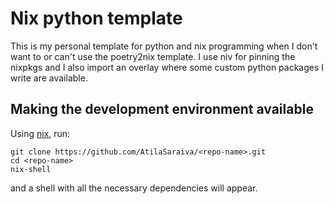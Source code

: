 # Nix python template

This is my personal template for python and nix programming when I don't want to or can't use the poetry2nix template. I use niv for pinning the nixpkgs and I also import an overlay where some custom python packages I write are available.

## Making the development environment available

Using [nix](nixos.org), run:
```
git clone https://github.com/AtilaSaraiva/<repo-name>.git
cd <repo-name>
nix-shell
```
and a shell with all the necessary dependencies will appear.
